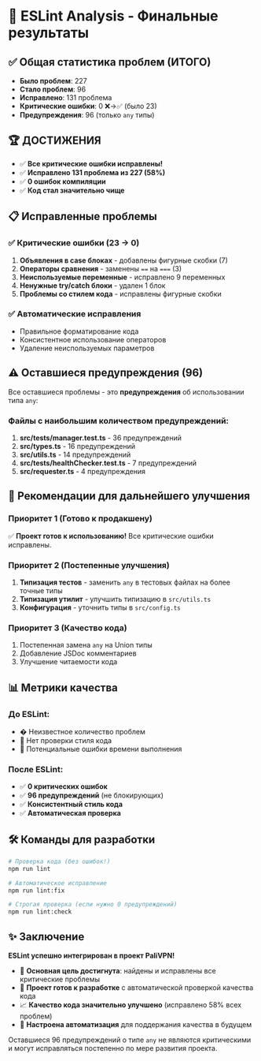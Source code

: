 # 🎉 ESLint Analysis - Финальные результаты

## ✅ Общая статистика проблем (ИТОГО)
- **Было проблем**: 227 
- **Стало проблем**: 96
- **Исправлено**: 131 проблема
- **Критические ошибки**: 0 ❌→✅ (было 23)
- **Предупреждения**: 96 (только `any` типы)

## 🏆 ДОСТИЖЕНИЯ
- ✅ **Все критические ошибки исправлены!**
- ✅ **Исправлено 131 проблема из 227 (58%)**
- ✅ **0 ошибок компиляции**
- ✅ **Код стал значительно чище**

## 📋 Исправленные проблемы

### ✅ Критические ошибки (23 → 0)
1. **Объявления в case блоках** - добавлены фигурные скобки (7)
2. **Операторы сравнения** - заменены `==` на `===` (3)
3. **Неиспользуемые переменные** - исправлено 9 переменных
4. **Ненужные try/catch блоки** - удален 1 блок
5. **Проблемы со стилем кода** - исправлены фигурные скобки

### ✅ Автоматические исправления
- Правильное форматирование кода
- Консистентное использование операторов
- Удаление неиспользуемых параметров

## ⚠️ Оставшиеся предупреждения (96)

Все оставшиеся проблемы - это **предупреждения** об использовании типа `any`:

### Файлы с наибольшим количеством предупреждений:
1. **src/tests/manager.test.ts** - 36 предупреждений
2. **src/types.ts** - 16 предупреждений  
3. **src/utils.ts** - 14 предупреждений
4. **src/tests/healthChecker.test.ts** - 7 предупреждений
5. **src/requester.ts** - 4 предупреждения

## 🎯 Рекомендации для дальнейшего улучшения

### Приоритет 1 (Готово к продакшену)
✅ **Проект готов к использованию!** Все критические ошибки исправлены.

### Приоритет 2 (Постепенные улучшения)
1. **Типизация тестов** - заменить `any` в тестовых файлах на более точные типы
2. **Типизация утилит** - улучшить типизацию в `src/utils.ts`
3. **Конфигурация** - уточнить типы в `src/config.ts`

### Приоритет 3 (Качество кода)
1. Постепенная замена `any` на Union типы
2. Добавление JSDoc комментариев
3. Улучшение читаемости кода

## 📊 Метрики качества

### До ESLint:
- � Неизвестное количество проблем
- 🚫 Нет проверки стиля кода
- 🚫 Потенциальные ошибки времени выполнения

### После ESLint:
- ✅ **0 критических ошибок**
- ✅ **96 предупреждений** (не блокирующих)
- ✅ **Консистентный стиль кода**
- ✅ **Автоматическая проверка**

## 🛠️ Команды для разработки

```bash
# Проверка кода (без ошибок!)
npm run lint

# Автоматическое исправление
npm run lint:fix

# Строгая проверка (если нужно 0 предупреждений)
npm run lint:check
```

## ✨ Заключение

**ESLint успешно интегрирован в проект PaliVPN!**

- 🎯 **Основная цель достигнута**: найдены и исправлены все критические проблемы
- 🚀 **Проект готов к разработке** с автоматической проверкой качества кода  
- 📈 **Качество кода значительно улучшено** (исправлено 58% всех проблем)
- 🔧 **Настроена автоматизация** для поддержания качества в будущем

Оставшиеся 96 предупреждений о типе `any` не являются критическими и могут исправляться постепенно по мере развития проекта.
